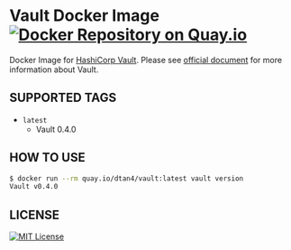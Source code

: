 # Vault Docker Image [![Docker Repository on Quay.io](https://quay.io/repository/dtan4/vault/status "Docker Repository on Quay.io")](https://quay.io/repository/dtan4/vault)
Docker Image for [HashiCorp Vault](https://www.vaultproject.io/).
Please see [official document](https://www.vaultproject.io/docs/index.html) for more information about Vault.

## SUPPORTED TAGS

- `latest`
  - Vault 0.4.0

## HOW TO USE

```bash
$ docker run --rm quay.io/dtan4/vault:latest vault version
Vault v0.4.0
```

## LICENSE
[![MIT License](http://img.shields.io/badge/license-MIT-blue.svg?style=flat)](LICENSE)
